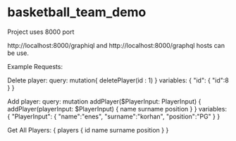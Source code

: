 # basketball_team_demo

Project uses 8000 port

http://localhost:8000/graphiql and http://localhost:8000/graphql hosts can be use.

Example Requests:

Delete player:
  query:
    mutation{
      deletePlayer(id : 1)
    }
  variables:
    {
      "id": 
        {
          "id":8
        }
    }

Add player:
  query:
    mutation addPlayer($PlayerInput: PlayerInput) {
      addPlayer(playerInput: $PlayerInput) {
       name
       surname
       position
     }
    }
  variables:
    {
        "PlayerInput": {
            "name":"enes",
            "surname":"korhan",
            "position":"PG"
        }
    }
    
Get All Players:
  {
    players {
      id
      name
      surname
      position
    }
  }
